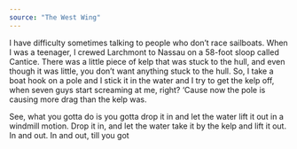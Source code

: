 ```yaml
---
source: "The West Wing"
---
```


I have difficulty sometimes talking to people who don’t race sailboats. When I was a teenager, I crewed Larchmont to Nassau on a 58-foot sloop called Cantice. There was a little piece of kelp that was stuck to the hull, and even though it was little, you don’t want anything stuck to the hull. So, I take a boat hook on a pole and I stick it in the water and I try to get the kelp off, when seven guys start screaming at me, right? ‘Cause now the pole is causing more drag than the kelp was.

See, what you gotta do is you gotta drop it in and let the water lift it out in a windmill motion. Drop it in, and let the water take it by the kelp and lift it out. In and out. In and out, till you got
